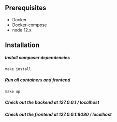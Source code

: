 ## Prerequisites
- Docker
- Docker-compose
- node 12.x

## Installation

##### Install composer dependencies
`make install`

##### Run all containers and frontend
`make up`


##### Check out the backend at 127.0.0.1 / localhost 
##### Check out the frontend at 127.0.0.1:8080 / localhost 

